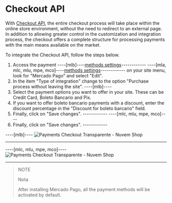 # Checkout API

With [Checkout API](/developers/en/docs/checkout-pro/landing), the entire checkout process will take place within the online store environment, without the need to redirect to an external page. In addition to allowing greater control in the customization and integration process, the checkout offers a complete structure for processing payments with the main means available on the market.

To integrate the Checkout API, follow the steps below.

1. Access the payment ----[mlb]----[methods settings](https://lojavirtualnuvem.com.br/admin/payments/)------------ ----[mla, mlc, mlu, mpe, mco]----[methods settings](https://mitiendanube.com/admin/payments/)------------ on your site menu, look for "Mercado Pago" and select "Edit".
2. In the item "Type of integration" change to the option "Purchase process without leaving the site".
----[mlb]----
3. Select the payment options you want to offer in your site. These can be Credit Card, Boleto Bancario and Pix.
4. If you want to offer boleto bancario payments with a discount, enter the discount percentage in the "Discount for boleto barcario" field.
5. Finally, click on "Save changes". ------------
----[mlc, mlu, mpe, mco]----
3. Finally, click on "Save changes". ------------

----[mlb]----
![Payments Checkout Transparente - Nuvem Shop](nuvemshop/nuvemshop_checkout_transparente_2.gif)

------------
----[mlc, mlu, mpe, mco]----
![Payments Checkout Transparente - Nuvem Shop](nuvemshop/mx_tiendanube_checkout_transparente.gif)

------------

> NOTE
>
> Nota
>
> After installing Mercado Pago, all the payment methods will be activated by default.